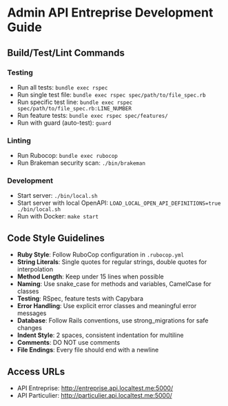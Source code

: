# Admin API Entreprise Development Guide

## Build/Test/Lint Commands

### Testing
- Run all tests: `bundle exec rspec`
- Run single test file: `bundle exec rspec spec/path/to/file_spec.rb`
- Run specific test line: `bundle exec rspec spec/path/to/file_spec.rb:LINE_NUMBER`
- Run feature tests: `bundle exec rspec spec/features/`
- Run with guard (auto-test): `guard`

### Linting
- Run Rubocop: `bundle exec rubocop`
- Run Brakeman security scan: `./bin/brakeman`

### Development
- Start server: `./bin/local.sh`
- Start server with local OpenAPI: `LOAD_LOCAL_OPEN_API_DEFINITIONS=true ./bin/local.sh`
- Run with Docker: `make start`

## Code Style Guidelines

- **Ruby Style**: Follow RuboCop configuration in `.rubocop.yml`
- **String Literals**: Single quotes for regular strings, double quotes for interpolation
- **Method Length**: Keep under 15 lines when possible
- **Naming**: Use snake_case for methods and variables, CamelCase for classes
- **Testing**: RSpec, feature tests with Capybara
- **Error Handling**: Use explicit error classes and meaningful error messages
- **Database**: Follow Rails conventions, use strong_migrations for safe changes
- **Indent Style**: 2 spaces, consistent indentation for multiline
- **Comments**: DO NOT use comments
- **File Endings**: Every file should end with a newline

## Access URLs
- API Entreprise: http://entreprise.api.localtest.me:5000/
- API Particulier: http://particulier.api.localtest.me:5000/
